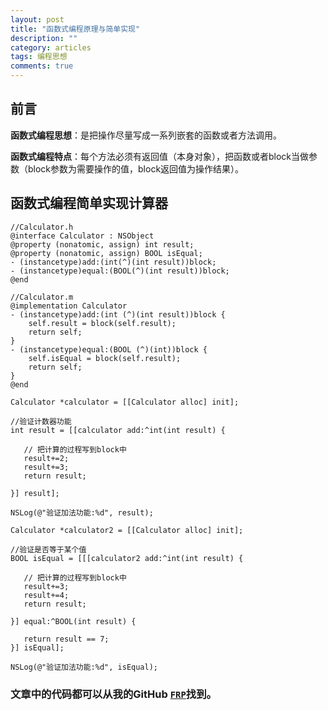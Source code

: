 ```yaml
---
layout: post
title: "函数式编程原理与简单实现"
description: ""
category: articles
tags: 编程思想
comments: true
---
```


## 前言

**函数式编程思想**：是把操作尽量写成一系列嵌套的函数或者方法调用。

**函数式编程特点**：每个方法必须有返回值（本身对象），把函数或者block当做参数（block参数为需要操作的值，block返回值为操作结果）。

## 函数式编程简单实现计算器

```objc
//Calculator.h
@interface Calculator : NSObject
@property (nonatomic, assign) int result;
@property (nonatomic, assign) BOOL isEqual;
- (instancetype)add:(int(^)(int result))block;
- (instancetype)equal:(BOOL(^)(int result))block;
@end

//Calculator.m
@implementation Calculator
- (instancetype)add:(int (^)(int result))block {
    self.result = block(self.result);
    return self;
}
- (instancetype)equal:(BOOL (^)(int))block {
    self.isEqual = block(self.result);
    return self;
}
@end
```

```objc
Calculator *calculator = [[Calculator alloc] init];
    
//验证计数器功能
int result = [[calculator add:^int(int result) {
   
   // 把计算的过程写到block中
   result+=2;
   result+=3;
   return result;
   
}] result];
    
NSLog(@"验证加法功能:%d", result);
    
Calculator *calculator2 = [[Calculator alloc] init];
    
//验证是否等于某个值
BOOL isEqual = [[[calculator2 add:^int(int result) {
   
   // 把计算的过程写到block中
   result+=3;
   result+=4;
   return result;
   
}] equal:^BOOL(int result) {
   
   return result == 7;
}] isEqual];
    
NSLog(@"验证加法功能:%d", isEqual);
```

### 文章中的代码都可以从我的GitHub [`FRP`](https://github.com/lettleprince/FRP)找到。



